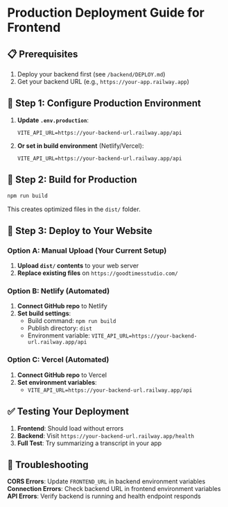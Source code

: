 # Production Deployment Guide for Frontend

## 📋 Prerequisites
1. Deploy your backend first (see `/backend/DEPLOY.md`)
2. Get your backend URL (e.g., `https://your-app.railway.app`)

## 🔧 Step 1: Configure Production Environment

1. **Update `.env.production`**:
   ```env
   VITE_API_URL=https://your-backend-url.railway.app/api
   ```

2. **Or set in build environment** (Netlify/Vercel):
   ```env
   VITE_API_URL=https://your-backend-url.railway.app/api
   ```

## 🚀 Step 2: Build for Production

```bash
npm run build
```

This creates optimized files in the `dist/` folder.

## 📁 Step 3: Deploy to Your Website

### Option A: Manual Upload (Your Current Setup)
1. **Upload `dist/` contents** to your web server
2. **Replace existing files** on `https://goodtimesstudio.com/`

### Option B: Netlify (Automated)
1. **Connect GitHub repo** to Netlify
2. **Set build settings**:
   - Build command: `npm run build`
   - Publish directory: `dist`
   - Environment variable: `VITE_API_URL=https://your-backend-url.railway.app/api`

### Option C: Vercel (Automated)
1. **Connect GitHub repo** to Vercel
2. **Set environment variables**:
   - `VITE_API_URL=https://your-backend-url.railway.app/api`

## ✅ Testing Your Deployment

1. **Frontend**: Should load without errors
2. **Backend**: Visit `https://your-backend-url.railway.app/health`
3. **Full Test**: Try summarizing a transcript in your app

## 🔧 Troubleshooting

**CORS Errors**: Update `FRONTEND_URL` in backend environment variables
**Connection Errors**: Check backend URL in frontend environment variables
**API Errors**: Verify backend is running and health endpoint responds
